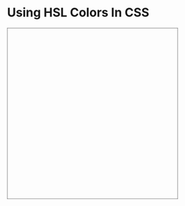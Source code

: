 # Using HSL Colors In CSS

<v-svg width="400" height="400">
  <rect width="400" height="400" fill="none" stroke="black" />
  <circle :cx="200" :cy="200" :r="200" opacity="0.1" />
</v-svg>

<svg width="400" height="400">
  <rect width="400" height="400" fill="none" stroke="black" />
  <circle :cx="200" :cy="200" :r="200" opacity="0.1" />
</svg>

<v-slider v-model="v.a" max="102" />
